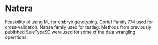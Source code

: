# Natera

Feasibility of using ML for embryo genotyping. Coriell Family 774 used for cross-validation. Natera family used for testing. Methods from previously published SureTypeSC were used for some of the data wrangling operations. 
